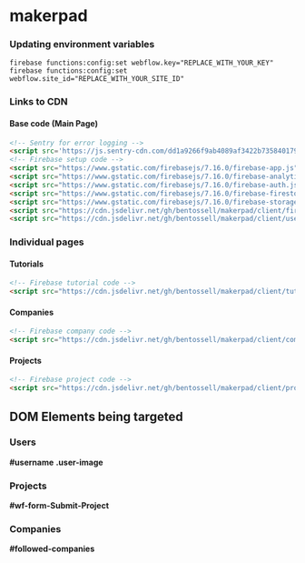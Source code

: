 # makerpad

### Updating environment variables
```
firebase functions:config:set webflow.key="REPLACE_WITH_YOUR_KEY"
firebase functions:config:set webflow.site_id="REPLACE_WITH_YOUR_SITE_ID"
```

### Links to CDN

#### Base code (Main Page)
```html
<!-- Sentry for error logging -->
<script src='https://js.sentry-cdn.com/dd1a9266f9ab4089af3422b735840179.min.js' crossorigin="anonymous"></script>
<!-- Firebase setup code -->
<script src="https://www.gstatic.com/firebasejs/7.16.0/firebase-app.js"></script>
<script src="https://www.gstatic.com/firebasejs/7.16.0/firebase-analytics.js"></script>
<script src="https://www.gstatic.com/firebasejs/7.16.0/firebase-auth.js"></script>
<script src="https://www.gstatic.com/firebasejs/7.16.0/firebase-firestore.js"></script>
<script src="https://www.gstatic.com/firebasejs/7.16.0/firebase-storage.js"></script>
<script src="https://cdn.jsdelivr.net/gh/bentossell/makerpad/client/firebase.js"></script>
<script src="https://cdn.jsdelivr.net/gh/bentossell/makerpad/client/user.js"></script>
```

### Individual pages

#### Tutorials
```html
<!-- Firebase tutorial code -->
<script src="https://cdn.jsdelivr.net/gh/bentossell/makerpad/client/tutorials.js"></script>
```

#### Companies
```html
<!-- Firebase company code -->
<script src="https://cdn.jsdelivr.net/gh/bentossell/makerpad/client/companies.js"></script>
```

#### Projects
```html
<!-- Firebase project code -->
<script src="https://cdn.jsdelivr.net/gh/bentossell/makerpad/client/projects.js"></script>
```

## DOM Elements being targeted

### Users
**#username**
**.user-image**

### Projects
**#wf-form-Submit-Project**

### Companies
**#followed-companies**
